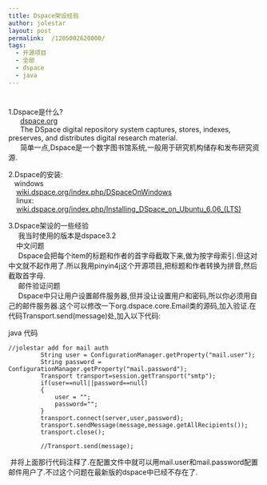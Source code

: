 ```yaml
---
title: Dspace架设经验
author: jolestar
layout: post
permalink:  /1205002620000/
tags:
  - 开源项目
  - 全部
  - dspace
  - java
---
```

# 

1.Dspace是什么?  
      [dspace.org][1]  
      The DSpace digital repository system captures, stores, indexes, preserves, and distributes digital research material.  
      简单一点,Dspace是一个数字图书馆系统,一般用于研究机构储存和发布研究资源.

 [1]: http://dspace.org/

2.Dspace的安装:  
   windows   
    [wiki.dspace.org/index.php/DSpaceOnWindows][2]  
    linux:  
    [wiki.dspace.org/index.php/Installing\_DSpace\_on\_Ubuntu\_6.06_(LTS)][3]

 [2]: http://wiki.dspace.org/index.php/DSpaceOnWindows
 [3]: http://wiki.dspace.org/index.php/Installing_DSpace_on_Ubuntu_6.06_(LTS)

3.Dspace架设的一些经验  
     我当时使用的版本是dspace3.2  
    中文问题  
     Dspace会把每个item的标题和作者的首字母截取下来,做为按字母索引.但这对中文就不起作用了.所以我用pinyin4j这个开源项目,把标题和作者转换为拼音,然后截取首字母.  
     邮件验证问题  
     Dspace中只让用户设置邮件服务器,但并没让设置用户和密码,所以你必须用自己的邮件服务器.这个可以修改一下org.dspace.core.Email类的源码,加入验证.在代码Transport.send(message)处,加入以下代码:

java 代码

    //jolestar add for mail auth
             String user = ConfigurationManager.getProperty("mail.user");
             String password = ConfigurationManager.getProperty("mail.password");
             Transport transport=session.getTransport("smtp");
             if(user==null||password==null)
             {
                 user = "";
                 password="";
             }
             transport.connect(server,user,password);
             transport.sendMessage(message,message.getAllRecipients());
             transport.close();
    
             //Transport.send(message); 

 并将上面那行代码注释了.在配置文件中就可以用mail.user和mail.password配置邮件用户了.不过这个问题在最新版的dspace中已经不存在了.
